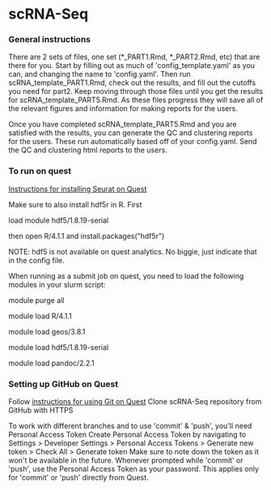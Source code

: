 # scRNA-Seq

### General instructions

There are 2 sets of files, one set (*_PART1.Rmd, *_PART2.Rmd, etc) that are there for you. Start
by filling out as much of 'config_template.yaml' as you can, and changing the name to 'config.yaml'.
Then run scRNA_template_PART1.Rmd, check out the results, and fill out the cutoffs you need for part2.
Keep moving through those files until you get the results for scRNA_template_PART5.Rmd. As these files
progress they will save all of the relevant figures and information for making reports for the users.

Once you have completed scRNA_template_PART5.Rmd and you are satisfied with the results, you can generate
the QC and clustering reports for the users. These run automatically based off of your config.yaml. Send
the QC and clustering html reports to the users.



### To run on quest
[Instructions for installing Seurat on Quest](https://kb.northwestern.edu/page.php?id=98203#Seurat)

Make sure to also install hdf5r in R. First

load module hdf5/1.8.19-serial

then open R/4.1.1 and install.packages("hdf5r")

NOTE: hdf5 is not available on quest analytics. No biggie, just indicate that in the config file.

When running as a submit job on quest, you need to load the following modules in your slurm script:

module purge all

module load R/4.1.1

module load geos/3.8.1

module load hdf5/1.8.19-serial

module load pandoc/2.2.1


### Setting up GitHub on Quest
Follow [instructions for using Git on Quest](https://kb.northwestern.edu/page.php?id=78598)
Clone scRNA-Seq repository from GitHub with HTTPS

To work with different branches and to use 'commit' & 'push', you'll need Personal Access Token
Create Personal Access Token by navigating to Settings > Developer Settings > Personal Access Tokens > Generate new token > Check All > Generate token
Make sure to note down the token as it won't be available in the future.
Whenever prompted while 'commit' or 'push', use the Personal Access Token as your password. This applies only for 'commit' or 'push' directly from Quest.
